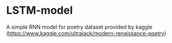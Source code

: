 # LSTM-model
A simple RNN model for poetry dataset provided by kaggle (https://www.kaggle.com/ultrajack/modern-renaissance-poetry)
